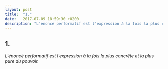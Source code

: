 ```yaml
---
layout: post
title:  "1."
date:   2017-07-09 18:59:30 +0200
description: "L'énoncé performatif est l'expression à la fois la plus concrête et la plus pure du pouvoir."
---
```

## 1.

<em>L'énoncé performatif est l'expression à la fois la plus concrête et la plus pure du pouvoir.</em>




